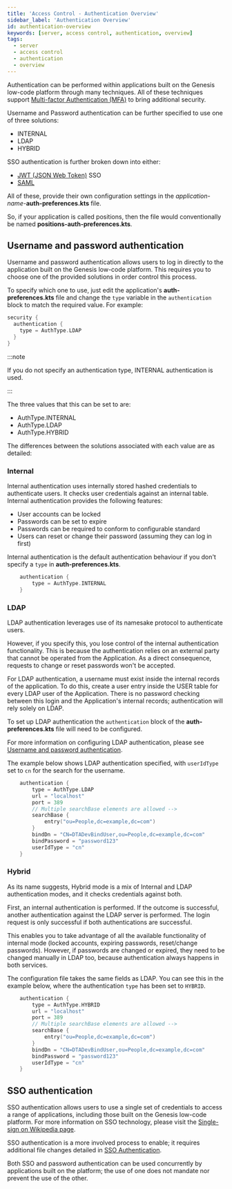 ```yaml
---
title: 'Access Control - Authentication Overview'
sidebar_label: 'Authentication Overview'
id: authentication-overview
keywords: [server, access control, authentication, overview]
tags:
  - server
  - access control
  - authentication
  - overview
---
```




Authentication can be performed within applications built on the Genesis low-code platform through many techniques. All of these techniques support [Multi-factor Authentication (MFA)](https://en.wikipedia.org/wiki/Multi-factor_authentication) to bring additional security.

Username and Password authentication can be further specified to use one of three solutions:

* INTERNAL
* LDAP
* HYBRID

SSO authentication is further broken down into either:

* [JWT (JSON Web Token)](https://jwt.io/introduction) SSO
* [SAML](https://en.wikipedia.org/wiki/Security_Assertion_Markup_Language)

All of these, provide their own configuration settings in the _application-name-_**auth-preferences.kts** file.

So, if your application is called positions, then the file would conventionally be named **positions-auth-preferences.kts**.

## Username and password authentication

Username and password authentication allows users to log in directly to the application built on the Genesis low-code platform. This requires you to choose one of the provided solutions in order control this process.

To specify which one to use, just edit the application's **auth-preferences.kts** file and change the `type` variable in the `authentication` block to match the required value. For example:

```kotlin
security {
  authentication {
    type = AuthType.LDAP
  }
}
```

:::note

If you do not specify an authentication type, INTERNAL authentication is used.

:::

The three values that this can be set to are:

* AuthType.INTERNAL
* AuthType.LDAP
* AuthType.HYBRID

The differences between the solutions associated with each value are as detailed:

### Internal

Internal authentication uses internally stored hashed credentials to authenticate users. It checks user credentials against an internal table. Internal authentication provides the following features:

- User accounts can be locked
- Passwords can be set to expire
- Passwords can be required to conform to configurable standard
- Users can reset or change their password (assuming they can log in first)

Internal authentication is the default authentication behaviour if you don't specify a `type` in **auth-preferences.kts**.

```kotlin
    authentication {
        type = AuthType.INTERNAL
    }
```

### LDAP

LDAP authentication leverages use of its namesake protocol to authenticate users. 

However, if you specify this, you lose control of the internal authentication functionality. This is because the authentication relies on an external party that cannot be operated from the Application. As a direct consequence, requests to change or reset passwords won't be accepted.

For LDAP authentication, a username must exist inside the internal records of the application. To do this, create a user entry inside the USER table for every LDAP user of the Application. There is no password checking between this login and the Application's internal records; authentication will rely solely on LDAP.

To set up LDAP authentication the `authentication` block of the **auth-preferences.kts** file will need to be configured.

For more information on configuring LDAP authentication, please see [Username and password authentication](../../../server/access-control/password-authentication/#authentication).

The example below shows LDAP authentication specified, with `userIdType` set to `cn` for the search for the username.

```kotlin
    authentication {
        type = AuthType.LDAP
        url = "localhost"
        port = 389
        // Multiple searchBase elements are allowed -->
        searchBase {
            entry("ou=People,dc=example,dc=com")
        }
        bindDn = "CN=DTADevBindUser,ou=People,dc=example,dc=com"
        bindPassword = "password123"
        userIdType = "cn"
    }
```

### Hybrid

As its name suggests, Hybrid mode is a mix of Internal and LDAP authentication modes, and it checks credentials against both.

First, an internal authentication is performed. If the outcome is successful, another authentication against the LDAP server is performed. The login request is only successful if both authentications are successful.

This enables you to take advantage of all the available functionality of internal mode (locked accounts, expiring passwords, reset/change passwords). However, if passwords are changed or expired, they need to be changed manually in LDAP too, because authentication always happens in both services.

The configuration file takes the same fields as LDAP. You can see this in the example below, where the authentication `type` has been set to `HYBRID`.

```kotlin
    authentication {
        type = AuthType.HYBRID
        url = "localhost"
        port = 389
        // Multiple searchBase elements are allowed -->
        searchBase {
            entry("ou=People,dc=example,dc=com")
        }
        bindDn = "CN=DTADevBindUser,ou=People,dc=example,dc=com"
        bindPassword = "password123"
        userIdType = "cn"
    }
```

## SSO authentication

SSO authentication allows users to use a single set of credentials to access a range of applications, including those built on the Genesis low-code platform. For more information on SSO technology, please visit the [Single-sign on Wikipedia page](https://en.wikipedia.org/wiki/Single_sign-on).

SSO authentication is a more involved process to enable; it requires additional file changes detailed in [SSO Authentication](../../../server/access-control/SSO-authentication/).

Both SSO and password authentication can be used concurrently by applications built on the platform; the use of one does not mandate nor prevent the use of the other.
